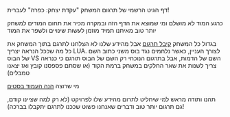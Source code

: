 דף הגיט הרשמי של תרגום המשחק "עקדת יצחק: כפרה" לעברית!

כרגע המוד לא מושלם ומי שמוצא את הדף הזה ובמקרה מכיר את תחום המודים למשחק יותר טוב מאיתנו תמיד מוזמן לעשות שינויים ולשפר את המוד

בגדול כל המשחק [קיבל תרגום](https://docs.google.com/document/d/1DPyvOUjAchk5JIwnRo4MUArvyAsRidT9hWMDhbiaJd8/edit) אבל מהידע שלנו לא הצלחנו לתרגם בתוך המשחק את כל מה שככל הנראה יצריך LUA. לצורך העניין, כאשר נלחמים נגד בוס משני כתוב השם של הבוס VS השם של הדמות, אבל בתרגום הנוכחי רק השם של הבוס תורגם כי כנראה צריך לשנות את שאר החלקים במשחק ברמת הקוד (או שסתם פספסנו קובץ ואז יצאנו טמבלים)

מי שרוצה [הנה העמוד בסטים](https://steamcommunity.com/sharedfiles/filedetails/?id=2834781865)

תהנו ותודה מראש למי שיחליט לתרום מהידע שלו לפרויקט (לא רק למה שציינו קודם, גם תרגום יותר טוב ודברים שאנחנו פשוט שככנו לתרגם יתקבלו בברכה)!
